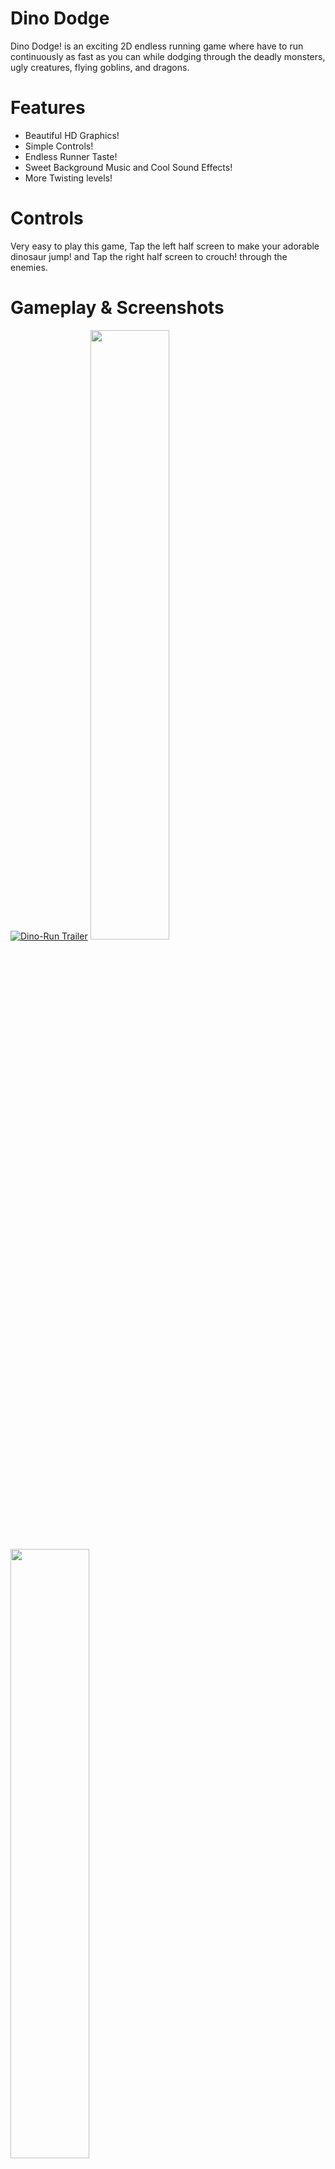# Dino Dodge
Dino Dodge! is an exciting 2D endless running game where have to run continuously as fast as you can while dodging through the deadly monsters, ugly creatures, flying goblins, and dragons.

# Features
* Beautiful HD Graphics!
* Simple Controls!
* Endless Runner Taste!
* Sweet Background Music and Cool Sound Effects!
* More Twisting levels!

# Controls
Very easy to play this game, Tap the left half screen to make your adorable dinosaur jump! and Tap the right half screen to crouch! through the enemies.
# Gameplay & Screenshots
[![Dino-Run Trailer](https://user-images.githubusercontent.com/17671511/127781284-982ae92d-9763-4336-8988-7b243598fa8e.jpg)](https://youtu.be/zrwx7wKiqDY)
<img src="https://play-lh.googleusercontent.com/-Rx6b_KHBjwPAV2_6DvZT-tm0acOhU0XEYcBcuNz4WqC50TxA2Rr7HilYJRqn3Eo9A=w1920-h1080-rw" height="50%" width="50%" ><img src="https://play-lh.googleusercontent.com/BVqPc3qj0wiyvC_jdX323q737C2v2W3Oh9bLm_GQ_VztXOpIF6wsls3In4deNG0UhA=w1920-h1080-rw" height="50%" width="50%" >
<img src="https://play-lh.googleusercontent.com/xPWF3MXCMj2hj1yNux2f1PmBxwfePZilBg6COyxxzWBgY-X_rGq2hWZb158PUugOTWk=w1920-h1080-rw" height="50%" width="50%" ><img src="https://play-lh.googleusercontent.com/Al-TaUD0V0zLi1qRT5QreF5N6BZ3FKH786wSXZbsXmiQP-vEEWRQB6RN7eT1MdiDSYA=w1920-h1080-rw" height="50%" width="50%" >
<img src="https://play-lh.googleusercontent.com/nDyXk_GcT0H9GYYRyT5_QXiaKToULSdFC9sG3agJi4pRAoy1HHjBRSvEh4_SS9H-YFg=w1920-h1080-rw" height="50%" width="50%" ><img src="https://play-lh.googleusercontent.com/vhXqjgoEjvNd60oqZLZ9CYIMZWeSyPgA3ptVFkU2rV9L9oXHOSCNRe6rk-Pzk7p68obS=w1920-h1080-rw" height="50%" width="50%" >
<img src="https://play-lh.googleusercontent.com/t5wJ3pGde_dxUg19wOb29H9dxaUvDAsbTawU0VEJ4RZHmVzLfPn5PHLz7EWLH-egVQA=w1920-h1080-rw" height="50%" width="50%" ><img src="https://play-lh.googleusercontent.com/Am2uQBDcp3Uw9Uonff0XaRCjEOD5N1R-I6Tw8xOxVeLGO4nIWCqUEoHm4qP28-kZsEo=w1920-h1080-rw" height="50%" width="50%" >

# Download
<a href="https://play.google.com/store/apps/details?id=com.BitForge.DinoDodge"><img src="https://camo.githubusercontent.com/b186460de0a3c0080a61547b3963b85bfa6881c448c105737ddd39731271d447/68747470733a2f2f706c61792e676f6f676c652e636f6d2f696e746c2f656e5f75732f6261646765732f696d616765732f617070732f656e2d706c61792d62616467652e706e67" height="25%" width="25%" ></a>

# Show Your Support
Give a ⭐️ if you like this project!
